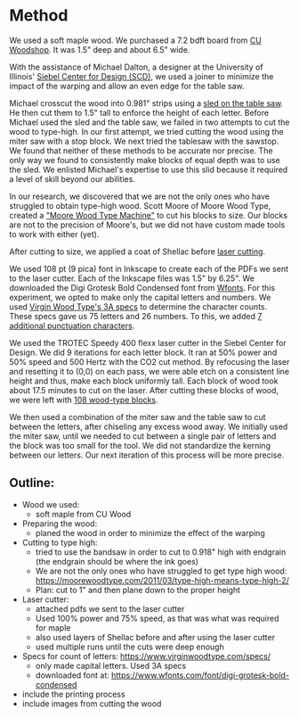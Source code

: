 # Method

We used a soft maple wood. We purchased a 7.2 bdft board from [CU Woodshop](https://www.cuwoodshop.com/). It was 1.5" deep and about 6.5" wide.

With the assistance of Michael Dalton, a designer at the University of Illinois' [Siebel Center for Design (SCD)](https://designcenter.illinois.edu/), we used a joiner to minimize the impact of the warping and allow an even edge for the table saw.

Michael crosscut the wood into 0.981" strips using a [sled on the table saw](media/sled.jpg). He then cut them to 1.5" tall to enforce the height of each letter. Before Michael used the sled and the table saw, we failed in two attempts to cut the wood to type-high. In our first attempt, we tried cutting the wood using the miter saw with a stop block. We next tried the tablesaw with the sawstop. We found that neither of these methods to be accurate nor precise. The only way we found to consistently make blocks of equal depth was to use the sled. We enlisted Michael's expertise to use this slid because it required a level of skill beyond our abilities. 

In our research, we discovered that we are not the only ones who have struggled to obtain type-high wood. Scott Moore of Moore Wood Type, created a ["Moore Wood Type Machine"](https://moorewoodtype.com/2011/03/type-high-means-type-high-2/) to cut his blocks to size. Our blocks are not to the precision of Moore's, but we did not have custom made tools to work with either (yet).

After cutting to size, we applied a coat of Shellac before [laser cutting](media/lasered.jpg).

We used 108 pt (9 pica) font in Inkscape to create each of the PDFs we sent to the laser cutter. Each of the Inkscape files was 1.5" by 6.25". We downloaded the Digi Grotesk Bold Condensed font from [Wfonts](https://www.wfonts.com/font/digi-grotesk-bold-condensed). For this experiment, we opted to make only the capital letters and numbers. We used [Virgin Wood Type's 3A specs](https://www.virginwoodtype.com/specs/) to determine the character counts. These specs gave us 75 letters and 26 numbers. To this, we added [7 additional punctuation characters](media/PUNC.pdf).

We used the TROTEC Speedy 400 flexx laser cutter in the Siebel Center for Design. We did 9 iterations for each letter block. It ran at 50% power and 50% speed and 500 Hertz with the CO2 cut method. By refocusing the laser and resetting it to (0,0) on each pass, we were able etch on a consistent line height and thus, make each block uniformly tall. Each block of wood took about 17.5 minutes to cut on the laser. After cutting these blocks of wood, we were left with [108 wood-type blocks](media/blocks.jpg).

We then used a combination of the miter saw and the table saw to cut between the letters, after chiseling any excess wood away. We initially used the miter saw, until we needed to cut between a single pair of letters and the block was too small for the tool. We did not standardize the kerning between our letters. Our next iteration of this process will be more precise. 

## Outline:

- Wood we used:
    - soft maple from CU Wood
- Preparing the wood:
    - planed the wood in order to minimize the effect of the warping
- Cutting to type high:
    - tried to use the bandsaw in order to cut to 0.918" high with endgrain (the endgrain should be where the ink goes)
    - We are not the only ones who have struggled to get type high wood: https://moorewoodtype.com/2011/03/type-high-means-type-high-2/
    - Plan: cut to 1" and then plane down to the proper height
- Laser cutter:
    - attached pdfs we sent to the laser cutter
    - Used 100% power and 75% speed, as that was what was required for maple
    - also used layers of Shellac before and after using the laser cutter
    - used multiple runs until the cuts were deep enough
- Specs for count of letters: https://www.virginwoodtype.com/specs/
    - only made capital letters. Used 3A specs
    - downloaded font at: https://www.wfonts.com/font/digi-grotesk-bold-condensed
- include the printing process
- include images from cutting the wood

